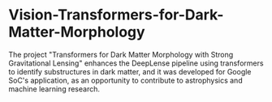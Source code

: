 # Vision-Transformers-for-Dark-Matter-Morphology
The project "Transformers for Dark Matter Morphology with Strong Gravitational Lensing" enhances the DeepLense pipeline using transformers to identify substructures in dark matter, and it was developed for Google SoC's application, as an opportunity to contribute to astrophysics and machine learning research.
